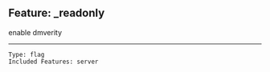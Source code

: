 ## Feature: _readonly

<website-feature> enable dmverity </website-feature>

---

	Type: flag
	Included Features: server
#
